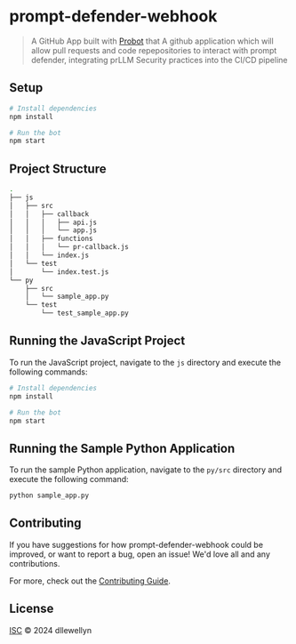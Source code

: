 # prompt-defender-webhook

> A GitHub App built with [Probot](https://github.com/probot/probot) that A github application which will allow pull requests and  code repepositories to interact with prompt defender, integrating prLLM Security practices into the CI/CD pipeline

## Setup

```sh
# Install dependencies
npm install

# Run the bot
npm start
```

## Project Structure

```sh
.
├── js
│   ├── src
│   │   ├── callback
│   │   │   ├── api.js
│   │   │   └── app.js
│   │   ├── functions
│   │   │   └── pr-callback.js
│   │   └── index.js
│   └── test
│       └── index.test.js
└── py
    ├── src
    │   └── sample_app.py
    └── test
        └── test_sample_app.py
```

## Running the JavaScript Project

To run the JavaScript project, navigate to the `js` directory and execute the following commands:

```sh
# Install dependencies
npm install

# Run the bot
npm start
```

## Running the Sample Python Application

To run the sample Python application, navigate to the `py/src` directory and execute the following command:

```sh
python sample_app.py
```

## Contributing

If you have suggestions for how prompt-defender-webhook could be improved, or want to report a bug, open an issue! We'd love all and any contributions.

For more, check out the [Contributing Guide](CONTRIBUTING.md).

## License

[ISC](LICENSE) © 2024 dllewellyn
